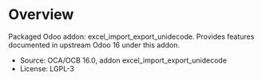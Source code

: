 # Overview

Packaged Odoo addon: excel_import_export_unidecode. Provides features documented in upstream Odoo 16 under this addon.

- Source: OCA/OCB 16.0, addon excel_import_export_unidecode
- License: LGPL-3
